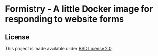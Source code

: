 # Formistry - A little Docker image for responding to website forms

## License

This project is made available under [BSD License 2.0](https://github.com/quartictech/formistry/blob/develop/LICENSE).
